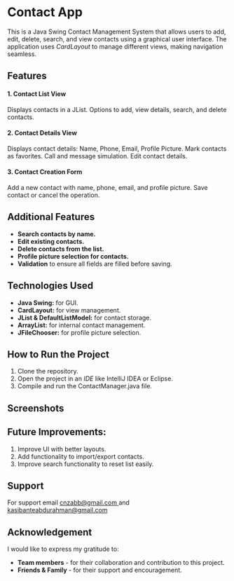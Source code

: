 # **Contact App**

This is a Java Swing Contact Management System that allows users to add, edit, delete, search, and view contacts using a graphical user interface. The application uses *CardLayout* to manage different views, making navigation seamless.

## **Features**
#### **1. Contact List View**
Displays contacts in a JList.
Options to add, view details, search, and delete contacts.

#### **2. Contact Details View** 
Displays contact details: Name, Phone, Email, Profile Picture.
Mark contacts as favorites.
Call and message simulation. 
Edit contact details.

#### **3. Contact Creation Form**
Add a new contact with name, phone, email, and profile picture.
Save contact or cancel the operation.

## **Additional Features**
- **Search contacts by name.**
- **Edit existing contacts.**
- **Delete contacts from the list.**
- **Profile picture selection for contacts.**
- **Validation** to ensure all fields are filled before saving.

## **Technologies Used**
- **Java Swing:** for GUI.
- **CardLayout:** for view management.
- **JList & DefaultListModel:** for contact storage.
- **ArrayList:** for internal contact management.
- **JFileChooser:** for profile picture selection.

## **How to Run the Project**

1. Clone the repository.
2. Open the project in an *IDE* like IntelliJ IDEA or Eclipse.
3. Compile and run the ContactManager.java file.

## **Screenshots**


## **Future Improvements:**

  1. Improve UI with better layouts.
  2. Add functionality to import/export contacts.
  3. Improve search functionality to reset list easily.

## **Support**
For support email [cnzabb@gmail.com ](mailto:cnzabb@gmail.com)  and [kasibanteabdurahman@gmail.com](mailto:kasibanteabdurahman@gmail.com)

## **Acknowledgement**
I would like to express my gratitude to:
- **Team members** - for their collaboration and contribution to this project.
- **Friends & Family** - for their support and encouragement.
